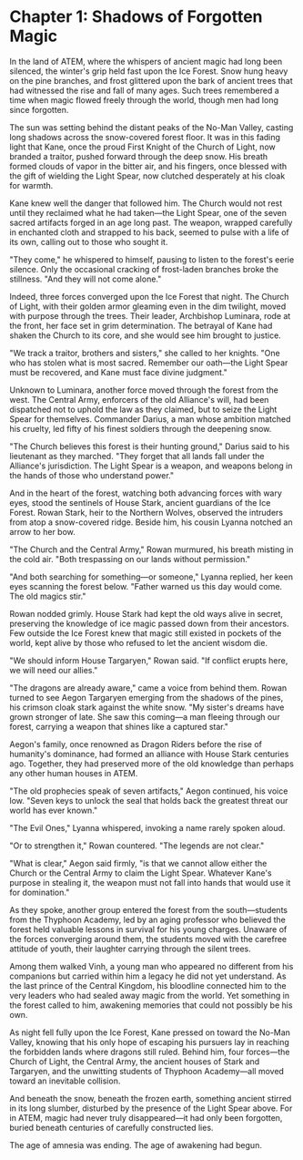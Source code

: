 # Chapter 1: Shadows of Forgotten Magic

In the land of ATEM, where the whispers of ancient magic had long been silenced, the winter's grip held fast upon the Ice Forest. Snow hung heavy on the pine branches, and frost glittered upon the bark of ancient trees that had witnessed the rise and fall of many ages. Such trees remembered a time when magic flowed freely through the world, though men had long since forgotten.

The sun was setting behind the distant peaks of the No-Man Valley, casting long shadows across the snow-covered forest floor. It was in this fading light that Kane, once the proud First Knight of the Church of Light, now branded a traitor, pushed forward through the deep snow. His breath formed clouds of vapor in the bitter air, and his fingers, once blessed with the gift of wielding the Light Spear, now clutched desperately at his cloak for warmth.

Kane knew well the danger that followed him. The Church would not rest until they reclaimed what he had taken—the Light Spear, one of the seven sacred artifacts forged in an age long past. The weapon, wrapped carefully in enchanted cloth and strapped to his back, seemed to pulse with a life of its own, calling out to those who sought it. 

"They come," he whispered to himself, pausing to listen to the forest's eerie silence. Only the occasional cracking of frost-laden branches broke the stillness. "And they will not come alone."

Indeed, three forces converged upon the Ice Forest that night. The Church of Light, with their golden armor gleaming even in the dim twilight, moved with purpose through the trees. Their leader, Archbishop Luminara, rode at the front, her face set in grim determination. The betrayal of Kane had shaken the Church to its core, and she would see him brought to justice.

"We track a traitor, brothers and sisters," she called to her knights. "One who has stolen what is most sacred. Remember our oath—the Light Spear must be recovered, and Kane must face divine judgment."

Unknown to Luminara, another force moved through the forest from the west. The Central Army, enforcers of the old Alliance's will, had been dispatched not to uphold the law as they claimed, but to seize the Light Spear for themselves. Commander Darius, a man whose ambition matched his cruelty, led fifty of his finest soldiers through the deepening snow.

"The Church believes this forest is their hunting ground," Darius said to his lieutenant as they marched. "They forget that all lands fall under the Alliance's jurisdiction. The Light Spear is a weapon, and weapons belong in the hands of those who understand power."

And in the heart of the forest, watching both advancing forces with wary eyes, stood the sentinels of House Stark, ancient guardians of the Ice Forest. Rowan Stark, heir to the Northern Wolves, observed the intruders from atop a snow-covered ridge. Beside him, his cousin Lyanna notched an arrow to her bow.

"The Church and the Central Army," Rowan murmured, his breath misting in the cold air. "Both trespassing on our lands without permission."

"And both searching for something—or someone," Lyanna replied, her keen eyes scanning the forest below. "Father warned us this day would come. The old magics stir."

Rowan nodded grimly. House Stark had kept the old ways alive in secret, preserving the knowledge of ice magic passed down from their ancestors. Few outside the Ice Forest knew that magic still existed in pockets of the world, kept alive by those who refused to let the ancient wisdom die.

"We should inform House Targaryen," Rowan said. "If conflict erupts here, we will need our allies."

"The dragons are already aware," came a voice from behind them. Rowan turned to see Aegon Targaryen emerging from the shadows of the pines, his crimson cloak stark against the white snow. "My sister's dreams have grown stronger of late. She saw this coming—a man fleeing through our forest, carrying a weapon that shines like a captured star."

Aegon's family, once renowned as Dragon Riders before the rise of humanity's dominance, had formed an alliance with House Stark centuries ago. Together, they had preserved more of the old knowledge than perhaps any other human houses in ATEM.

"The old prophecies speak of seven artifacts," Aegon continued, his voice low. "Seven keys to unlock the seal that holds back the greatest threat our world has ever known."

"The Evil Ones," Lyanna whispered, invoking a name rarely spoken aloud.

"Or to strengthen it," Rowan countered. "The legends are not clear."

"What is clear," Aegon said firmly, "is that we cannot allow either the Church or the Central Army to claim the Light Spear. Whatever Kane's purpose in stealing it, the weapon must not fall into hands that would use it for domination."

As they spoke, another group entered the forest from the south—students from the Thyphoon Academy, led by an aging professor who believed the forest held valuable lessons in survival for his young charges. Unaware of the forces converging around them, the students moved with the carefree attitude of youth, their laughter carrying through the silent trees.

Among them walked Vinh, a young man who appeared no different from his companions but carried within him a legacy he did not yet understand. As the last prince of the Central Kingdom, his bloodline connected him to the very leaders who had sealed away magic from the world. Yet something in the forest called to him, awakening memories that could not possibly be his own.

As night fell fully upon the Ice Forest, Kane pressed on toward the No-Man Valley, knowing that his only hope of escaping his pursuers lay in reaching the forbidden lands where dragons still ruled. Behind him, four forces—the Church of Light, the Central Army, the ancient houses of Stark and Targaryen, and the unwitting students of Thyphoon Academy—all moved toward an inevitable collision.

And beneath the snow, beneath the frozen earth, something ancient stirred in its long slumber, disturbed by the presence of the Light Spear above. For in ATEM, magic had never truly disappeared—it had only been forgotten, buried beneath centuries of carefully constructed lies.

The age of amnesia was ending. The age of awakening had begun.
